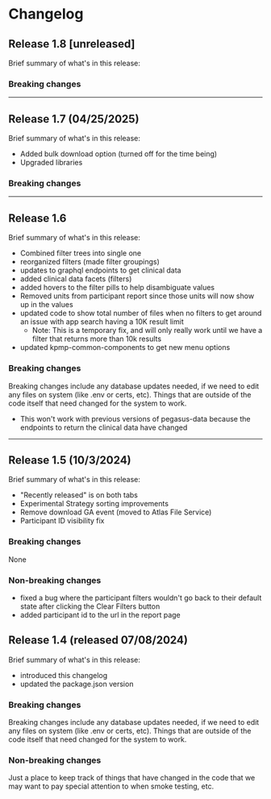 # Changelog

## Release 1.8 [unreleased]
Brief summary of what's in this release:


### Breaking changes


----

## Release 1.7 (04/25/2025)
Brief summary of what's in this release:
- Added bulk download option (turned off for the time being)
- Upgraded libraries

### Breaking changes


----

## Release 1.6
Brief summary of what's in this release:
- Combined filter trees into single one
- reorganized filters (made filter groupings)
- updates to graphql endpoints to get clinical data
- added clinical data facets (filters)
- added hovers to the filter pills to help disambiguate values
- Removed units from participant report since those units will now show up in the values
- updated code to show total number of files when no filters to get around an issue with app search having a 10K result limit
  - Note: This is a temporary fix, and will only really work until we have a filter that returns more than 10k results
- updated kpmp-common-components to get new menu options

### Breaking changes
Breaking changes include any database updates needed, if we need to edit any files on system (like .env or certs, etc). Things that are outside of the code itself that need changed for the system to work.
- This won't work with previous versions of pegasus-data because the endpoints to return the clinical data have changed

----

## Release 1.5 (10/3/2024)
Brief summary of what's in this release:
- "Recently released" is on both tabs
- Experimental Strategy sorting improvements
- Remove download GA event (moved to Atlas File Service)
- Participant ID visibility fix

### Breaking changes
None

### Non-breaking changes
- fixed a bug where the participant filters wouldn't go back to their default state after clicking the Clear Filters button
- added participant id to the url in the report page


## Release 1.4 (released 07/08/2024)
Brief summary of what's in this release:
- introduced this changelog
- updated the package.json version


### Breaking changes

Breaking changes include any database updates needed, if we need to edit any files on system (like .env or certs, etc). Things that are outside of the code itself that need changed for the system to work.


### Non-breaking changes

Just a place to keep track of things that have changed in the code that we may want to pay special attention to when smoke testing, etc.
